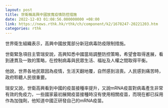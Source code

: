 ```yaml
---
layout: post
title: 世衛稱高興中國放寬疫情防控措施
date: 2022-12-03 01:08:56.000000000 +08:00
link: https://news.rthk.hk/rthk/ch/component/k2/1678247-20221203.htm
categories: rthk
---
```


世界衛生組織表示，高興中國放寬部分新冠病毒防疫限制措施。

世衛緊急項目主管瑞安說，高興知悉中國當局調整防控策略，希望會取得進展，看到連貫及一致的策略，在控制病毒與民眾生活、福祉及人權之間取得平衡。

他說，世界各地民眾因為疫情，生活天翻地覆，自然感到沮喪。人民感到痛苦時，政府聆聽人民很重要。

瑞安又說，世衛高興看到中國的疫苗接種率提升，又說mRNA疫苗對病毒產生非常有效的免疫力，一些國家最初展開疫苗接種時沒有使用相關疫苗，而現在都已採用作為加強劑，他知道中國正研發自己的mRNA疫苗。
